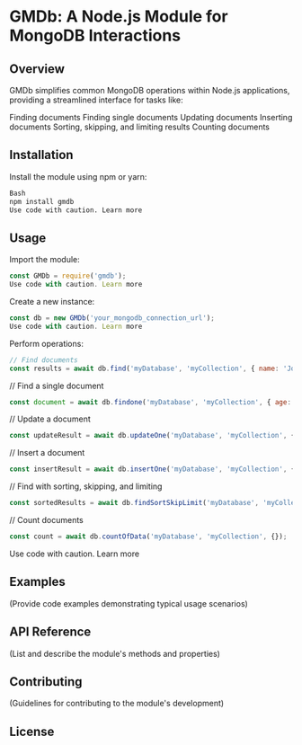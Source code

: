 # GMDb: A Node.js Module for MongoDB Interactions

## Overview

GMDb simplifies common MongoDB operations within Node.js applications, providing a streamlined interface for tasks like:

Finding documents
Finding single documents
Updating documents
Inserting documents
Sorting, skipping, and limiting results
Counting documents
## Installation

Install the module using npm or yarn:

```bash
Bash
npm install gmdb
Use code with caution. Learn more
```
## Usage

Import the module:
```JavaScript
const GMDb = require('gmdb');
Use code with caution. Learn more
```
Create a new instance:
```JavaScript
const db = new GMDb('your_mongodb_connection_url');
Use code with caution. Learn more
```
Perform operations:
```JavaScript
// Find documents
const results = await db.find('myDatabase', 'myCollection', { name: 'John' });
```
// Find a single document
```JavaScript
const document = await db.findone('myDatabase', 'myCollection', { age: 30 });
```

// Update a document
```JavaScript
const updateResult = await db.updateOne('myDatabase', 'myCollection', { name: 'John' }, { $set: { age: 35 } });
```

// Insert a document
```JavaScript
const insertResult = await db.insertOne('myDatabase', 'myCollection', { name: 'Alice', age: 25 });
```
// Find with sorting, skipping, and limiting
```JavaScript
const sortedResults = await db.findSortSkipLimit('myDatabase', 'myCollection', {}, { age: 1 }, 5, 10);
```

// Count documents
```JavaScript
const count = await db.countOfData('myDatabase', 'myCollection', {});
```

Use code with caution. Learn more
## Examples

(Provide code examples demonstrating typical usage scenarios)

## API Reference

(List and describe the module's methods and properties)

## Contributing

(Guidelines for contributing to the module's development)

## License